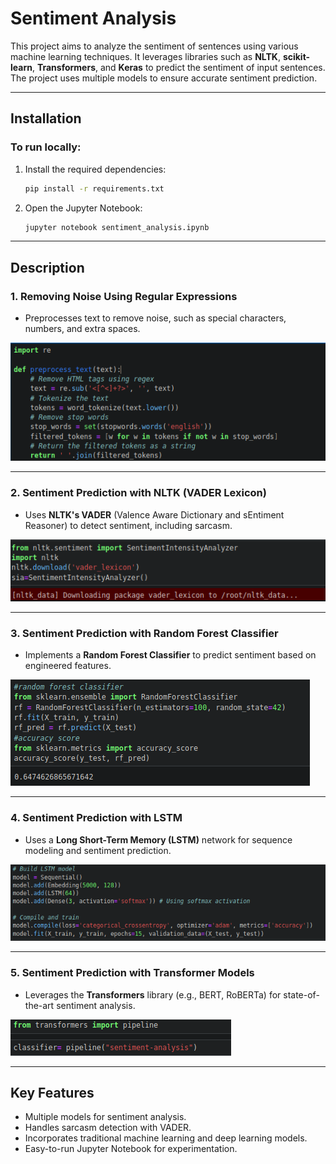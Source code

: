 # Sentiment Analysis

This project aims to analyze the sentiment of sentences using various machine learning techniques. It leverages libraries such as **NLTK**, **scikit-learn**, **Transformers**, and **Keras** to predict the sentiment of input sentences. The project uses multiple models to ensure accurate sentiment prediction.

---

## **Installation**

### **To run locally:**
1. Install the required dependencies:
   ```bash
   pip install -r requirements.txt
   ```
2. Open the Jupyter Notebook:
   ```bash
   jupyter notebook sentiment_analysis.ipynb
   ```

---

## **Description**

### **1. Removing Noise Using Regular Expressions**
- Preprocesses text to remove noise, such as special characters, numbers, and extra spaces.
  
![Remove Noise](img/remove-noise.png)

---

### **2. Sentiment Prediction with NLTK (VADER Lexicon)**
- Uses **NLTK's VADER** (Valence Aware Dictionary and sEntiment Reasoner) to detect sentiment, including sarcasm.

![VADER Lexicon](img/vader-lexicon.png)

---

### **3. Sentiment Prediction with Random Forest Classifier**
- Implements a **Random Forest Classifier** to predict sentiment based on engineered features.

![Random Forest Classifier](img/random-forest.png)

---

### **4. Sentiment Prediction with LSTM**
- Uses a **Long Short-Term Memory (LSTM)** network for sequence modeling and sentiment prediction.

![LSTM](img/lstm.png)

---

### **5. Sentiment Prediction with Transformer Models**
- Leverages the **Transformers** library (e.g., BERT, RoBERTa) for state-of-the-art sentiment analysis.

![Transformer Model](img/transformer.png)

---

## **Key Features**
- Multiple models for sentiment analysis.
- Handles sarcasm detection with VADER.
- Incorporates traditional machine learning and deep learning models.
- Easy-to-run Jupyter Notebook for experimentation.

